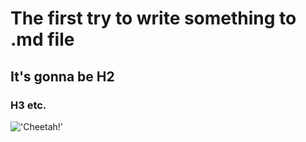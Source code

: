 # The first try to write something to .md file
## It's gonna be H2
### H3 etc.

!['Cheetah!'](https://cdn.britannica.com/52/152452-004-CE730470/Cheetah-running.jpg)
